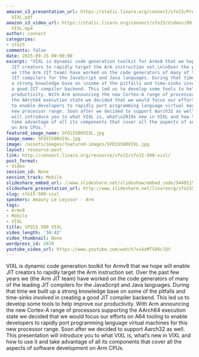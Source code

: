 ```yaml
---
amazon_s3_presentation_url: https://static.linaro.org/connect/sfo15/Presentations/09-25-Friday/SFO15-500
  VIXL.pdf
amazon_s3_video_url: https://static.linaro.org/connect/sfo15/Videos/09-25-Friday/SFO15-500
  VIXL.mp4
author: connect
categories:
- sfo15
comments: false
date: 2015-09-25 00:00:00
excerpt: "VIXL is dynamic code generation toolkit for Armv8 that we hope will enable
  JIT creators to rapidly target the Arm instruction set.\n\nOver the past few years
  we (the Arm JIT team) have worked on the code generators of many of the leading
  JIT compilers for the JavaScript and Java languages. During that time we built up
  a strong knowledge base on \nsome of the pitfalls and time-sinks involved in creating
  a good JIT compiler backend. This led us to develop some tools to help improve our
  productivity. With Arm announcing the new Cortex-A range of processors supporting
  the AArch64 execution state we decided that we would focus our efforts on A64 tooling
  to enable developers to rapidly port programming language virtual machines for this
  new processor range. Soon after we decided to support Aarch32 as well.\n\nThis presentation
  will introduce you to what VIXL is, what\u2019s new in VIXL and how to use it and
  take advantage of all its components that cover all the aspects of software development
  on Arm CPUs."
featured_image_name: SFO15500VIXL.jpg
image_name: SFO15500VIXL.jpg
image: /assets/images/featured-images/SFO15500VIXL.jpg
layout: resource-post
link: http://connect.linaro.org/resource/sfo15/sfo15-500-vixl/
post_format:
- Video
session_id: None
session_track: Mobile
slideshare_embed_url: //www.slideshare.net/slideshow/embed_code/54401150
slideshare_presentation_url: http://www.slideshare.net/linaroorg/sfo15500-vixl
slug: sfo15-500-vixl
speakers: Amaury Le Leyzour - Arm
tags:
- Armv8
- Mobile
- VIXL
title: SFO15 500 VIXL
video_length: '34:43'
video_thumbnail: None
wordpress_id: 2878
youtube_video_url: https://www.youtube.com/watch?v=XxMTSO4clQY
---
```


VIXL is dynamic code generation toolkit for Armv8 that we hope will enable JIT creators to rapidly target the Arm instruction set.
Over the past few years we (the Arm JIT team) have worked on the code generators of many of the leading JIT compilers for the JavaScript and Java languages. During that time we built up a strong knowledge base on some of the pitfalls and time-sinks involved in creating a good JIT compiler backend. This led us to develop some tools to help improve our productivity. With Arm announcing the new Cortex-A range of processors supporting the AArch64 execution state we decided that we would focus our efforts on A64 tooling to enable developers to rapidly port programming language virtual machines for this new processor range. Soon after we decided to support Aarch32 as well.
This presentation will introduce you to what VIXL is, what’s new in VIXL and how to use it and take advantage of all its components that cover all the aspects of software development on Arm CPUs.
